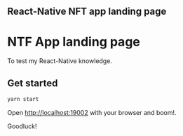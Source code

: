 ## React-Native NFT app landing page

# NTF App landing page

To test my React-Native knowledge.

## Get started

```bash
yarn start
```

Open [http://localhost:19002](http://localhost:19002) with your browser and boom!.

Goodluck!
